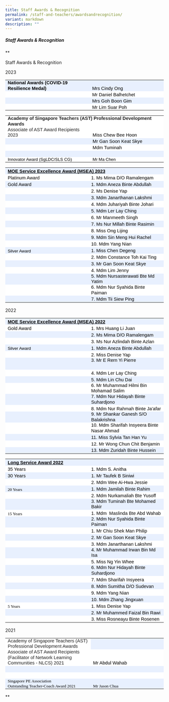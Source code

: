 ```yaml
---
title: Staff Awards & Recognition
permalink: /staff-and-teachers/awardsandrecognition/
variant: markdown
description: ""
---
```

##### Staff Awards &amp; Recognition

**

Staff Awards &amp; Recognition

2023

<table style="border:none;border-collapse:collapse;"><colgroup><col width="299"><col width="260"></colgroup><tbody><tr style="height:15pt"><td style="vertical-align:bottom;background-color:#e8f0fe;padding:0pt 5.75pt 0pt 5.75pt;overflow:hidden;overflow-wrap:break-word;"><p style="line-height:1.2;margin-top:0pt;margin-bottom:0pt;" dir="ltr"><span style="font-size:11pt;font-family:Calibri,sans-serif;color:#000000;background-color:transparent;font-weight:700;font-style:normal;font-variant:normal;text-decoration:none;vertical-align:baseline;white-space:pre;white-space:pre-wrap;">National Awards (COVID-19 Resilience Medal)</span></p></td><td style="vertical-align:bottom;background-color:#e8f0fe;padding:0pt 5.75pt 0pt 5.75pt;overflow:hidden;overflow-wrap:break-word;"><p style="line-height:1.2;margin-top:0pt;margin-bottom:0pt;" dir="ltr"><span style="font-size:11pt;font-family:Calibri,sans-serif;color:#000000;background-color:transparent;font-weight:400;font-style:normal;font-variant:normal;text-decoration:none;vertical-align:baseline;white-space:pre;white-space:pre-wrap;">Mrs Cindy Ong</span></p></td></tr><tr style="height:15pt"><td style="vertical-align:bottom;background-color:#ffffff;padding:0pt 5.75pt 0pt 5.75pt;overflow:hidden;overflow-wrap:break-word;"><br></td><td style="vertical-align:bottom;background-color:#ffffff;padding:0pt 5.75pt 0pt 5.75pt;overflow:hidden;overflow-wrap:break-word;"><p style="line-height:1.2;margin-top:0pt;margin-bottom:0pt;" dir="ltr"><span style="font-size:11pt;font-family:Calibri,sans-serif;color:#000000;background-color:transparent;font-weight:400;font-style:normal;font-variant:normal;text-decoration:none;vertical-align:baseline;white-space:pre;white-space:pre-wrap;">Mr Daniel Balhetchet</span></p></td></tr><tr style="height:15pt"><td style="vertical-align:bottom;background-color:#e8f0fe;padding:0pt 5.75pt 0pt 5.75pt;overflow:hidden;overflow-wrap:break-word;"><br></td><td style="vertical-align:bottom;background-color:#e8f0fe;padding:0pt 5.75pt 0pt 5.75pt;overflow:hidden;overflow-wrap:break-word;"><p style="line-height:1.2;margin-top:0pt;margin-bottom:0pt;" dir="ltr"><span style="font-size:11pt;font-family:Calibri,sans-serif;color:#000000;background-color:transparent;font-weight:400;font-style:normal;font-variant:normal;text-decoration:none;vertical-align:baseline;white-space:pre;white-space:pre-wrap;">Mrs Goh Boon Gim</span></p></td></tr><tr style="height:15pt"><td style="vertical-align:bottom;background-color:#ffffff;padding:0pt 5.75pt 0pt 5.75pt;overflow:hidden;overflow-wrap:break-word;"><br></td><td style="vertical-align:bottom;background-color:#ffffff;padding:0pt 5.75pt 0pt 5.75pt;overflow:hidden;overflow-wrap:break-word;"><p style="line-height:1.2;margin-top:0pt;margin-bottom:0pt;" dir="ltr"><span style="font-size:11pt;font-family:Calibri,sans-serif;color:#000000;background-color:transparent;font-weight:400;font-style:normal;font-variant:normal;text-decoration:none;vertical-align:baseline;white-space:pre;white-space:pre-wrap;">Mr Lim Suar Poh</span></p></td></tr></tbody></table>

  
  

<table style="border:none;border-collapse:collapse;"><colgroup><col width="299"><col width="260"></colgroup><tbody><tr style="height:14.25pt"><td style="vertical-align:bottom;background-color:#ffffff;padding:0pt 5.75pt 0pt 5.75pt;overflow:hidden;overflow-wrap:break-word;" colspan="2"><p style="line-height:1.2;margin-top:0pt;margin-bottom:0pt;" dir="ltr"><span style="font-size:11pt;font-family:Arial,sans-serif;color:#1f1f1f;background-color:transparent;font-weight:700;font-style:normal;font-variant:normal;text-decoration:none;vertical-align:baseline;white-space:pre;white-space:pre-wrap;">Academy of Singapore Teachers (AST) Professional Development Awards</span></p></td></tr><tr style="height:15pt"><td style="vertical-align:bottom;background-color:#ffffff;padding:0pt 5.75pt 0pt 5.75pt;overflow:hidden;overflow-wrap:break-word;"><p style="line-height:1.2;margin-top:0pt;margin-bottom:0pt;" dir="ltr"><span style="font-size:11pt;font-family:Arial,sans-serif;color:#1f1f1f;background-color:transparent;font-weight:400;font-style:normal;font-variant:normal;text-decoration:none;vertical-align:baseline;white-space:pre;white-space:pre-wrap;">Associate of AST Award Recipients 2023</span></p></td><td style="vertical-align:bottom;background-color:#ffffff;padding:0pt 5.75pt 0pt 5.75pt;overflow:hidden;overflow-wrap:break-word;"><p style="line-height:1.2;margin-top:0pt;margin-bottom:0pt;" dir="ltr"><span style="font-size:11pt;font-family:Calibri,sans-serif;color:#000000;background-color:transparent;font-weight:400;font-style:normal;font-variant:normal;text-decoration:none;vertical-align:baseline;white-space:pre;white-space:pre-wrap;">Miss Chew Bee Hoon</span></p></td></tr><tr style="height:15pt"><td style="vertical-align:bottom;background-color:#e8f0fe;padding:0pt 5.75pt 0pt 5.75pt;overflow:hidden;overflow-wrap:break-word;"><br></td><td style="vertical-align:bottom;background-color:#e8f0fe;padding:0pt 5.75pt 0pt 5.75pt;overflow:hidden;overflow-wrap:break-word;"><p style="line-height:1.2;margin-top:0pt;margin-bottom:0pt;" dir="ltr"><span style="font-size:11pt;font-family:Calibri,sans-serif;color:#000000;background-color:transparent;font-weight:400;font-style:normal;font-variant:normal;text-decoration:none;vertical-align:baseline;white-space:pre;white-space:pre-wrap;">Mr Gan Soon Keat Skye&nbsp;</span></p></td></tr><tr style="height:15pt"><td style="vertical-align:bottom;background-color:#ffffff;padding:0pt 5.75pt 0pt 5.75pt;overflow:hidden;overflow-wrap:break-word;"><br></td><td style="vertical-align:bottom;background-color:#ffffff;padding:0pt 5.75pt 0pt 5.75pt;overflow:hidden;overflow-wrap:break-word;"><p style="line-height:1.2;margin-top:0pt;margin-bottom:0pt;" dir="ltr"><span style="font-size:11pt;font-family:Calibri,sans-serif;color:#000000;background-color:transparent;font-weight:400;font-style:normal;font-variant:normal;text-decoration:none;vertical-align:baseline;white-space:pre;white-space:pre-wrap;">Mdm Tuminah</span></p></td></tr><tr style="height:12.75pt"><td style="vertical-align:bottom;background-color:#e8f0fe;padding:0pt 5.75pt 0pt 5.75pt;overflow:hidden;overflow-wrap:break-word;"><br></td><td style="vertical-align:bottom;background-color:#e8f0fe;padding:0pt 5.75pt 0pt 5.75pt;overflow:hidden;overflow-wrap:break-word;"><br></td></tr><tr style="height:12.75pt"><td style="vertical-align:bottom;background-color:#ffffff;padding:0pt 5.75pt 0pt 5.75pt;overflow:hidden;overflow-wrap:break-word;"><p style="line-height:1.2;margin-top:0pt;margin-bottom:0pt;" dir="ltr"><span style="font-size:10pt;font-family:Arial,sans-serif;color:#000000;background-color:transparent;font-weight:400;font-style:normal;font-variant:normal;text-decoration:none;vertical-align:baseline;white-space:pre;white-space:pre-wrap;">Innovator Award (SgLDC/SLS CG)</span></p></td><td style="vertical-align:bottom;background-color:#ffffff;padding:0pt 5.75pt 0pt 5.75pt;overflow:hidden;overflow-wrap:break-word;"><p style="line-height:1.2;margin-top:0pt;margin-bottom:0pt;" dir="ltr"><span style="font-size:10pt;font-family:Arial,sans-serif;color:#000000;background-color:transparent;font-weight:400;font-style:normal;font-variant:normal;text-decoration:none;vertical-align:baseline;white-space:pre;white-space:pre-wrap;">Mr Ma Chen</span></p></td></tr></tbody></table>

  

  

  

<table style="border:none;border-collapse:collapse;"><colgroup><col width="299"><col width="260"></colgroup><tbody><tr style="height:15.75pt"><td style="vertical-align:bottom;background-color:#e8f0fe;padding:0pt 5.75pt 0pt 5.75pt;overflow:hidden;overflow-wrap:break-word;" colspan="2"><p style="line-height:1.2;margin-top:0pt;margin-bottom:0pt;" dir="ltr"><span style="font-size:11pt;font-family:Calibri,sans-serif;color:#000000;background-color:transparent;font-weight:700;font-style:normal;font-variant:normal;text-decoration:underline;-webkit-text-decoration-skip:none;text-decoration-skip-ink:none;vertical-align:baseline;white-space:pre;white-space:pre-wrap;">MOE Service Excellence Award (MSEA) 2023</span></p></td></tr><tr style="height:15.75pt"><td style="vertical-align:bottom;background-color:#ffffff;padding:0pt 5.75pt 0pt 5.75pt;overflow:hidden;overflow-wrap:break-word;"><p style="line-height:1.2;margin-top:0pt;margin-bottom:0pt;" dir="ltr"><span style="font-size:11pt;font-family:Calibri,sans-serif;color:#000000;background-color:transparent;font-weight:400;font-style:normal;font-variant:normal;text-decoration:none;vertical-align:baseline;white-space:pre;white-space:pre-wrap;">Platinum Award</span></p></td><td style="vertical-align:bottom;background-color:#ffffff;padding:0pt 5.75pt 0pt 5.75pt;overflow:hidden;overflow-wrap:break-word;"><p style="line-height:1.2;margin-top:0pt;margin-bottom:0pt;" dir="ltr"><span style="font-size:11pt;font-family:Calibri,sans-serif;color:#000000;background-color:transparent;font-weight:400;font-style:normal;font-variant:normal;text-decoration:none;vertical-align:baseline;white-space:pre;white-space:pre-wrap;">1. Ms Mirna D/O Ramalengam</span></p></td></tr><tr style="height:15.75pt"><td style="vertical-align:bottom;background-color:#e8f0fe;padding:0pt 5.75pt 0pt 5.75pt;overflow:hidden;overflow-wrap:break-word;"><p style="line-height:1.2;margin-top:0pt;margin-bottom:0pt;" dir="ltr"><span style="font-size:11pt;font-family:Calibri,sans-serif;color:#000000;background-color:transparent;font-weight:400;font-style:normal;font-variant:normal;text-decoration:none;vertical-align:baseline;white-space:pre;white-space:pre-wrap;">Gold Award</span></p></td><td style="vertical-align:bottom;background-color:#e8f0fe;padding:0pt 5.75pt 0pt 5.75pt;overflow:hidden;overflow-wrap:break-word;"><p style="line-height:1.2;margin-top:0pt;margin-bottom:0pt;" dir="ltr"><span style="font-size:11pt;font-family:Calibri,sans-serif;color:#000000;background-color:transparent;font-weight:400;font-style:normal;font-variant:normal;text-decoration:none;vertical-align:baseline;white-space:pre;white-space:pre-wrap;">1. Mdm Aneza Binte Abdullah</span></p></td></tr><tr style="height:15.75pt"><td style="vertical-align:bottom;background-color:#ffffff;padding:0pt 5.75pt 0pt 5.75pt;overflow:hidden;overflow-wrap:break-word;"><br></td><td style="vertical-align:bottom;background-color:#ffffff;padding:0pt 5.75pt 0pt 5.75pt;overflow:hidden;overflow-wrap:break-word;"><p style="line-height:1.2;margin-top:0pt;margin-bottom:0pt;" dir="ltr"><span style="font-size:11pt;font-family:Calibri,sans-serif;color:#000000;background-color:transparent;font-weight:400;font-style:normal;font-variant:normal;text-decoration:none;vertical-align:baseline;white-space:pre;white-space:pre-wrap;">2. Ms Denise Yap</span></p></td></tr><tr style="height:15.75pt"><td style="vertical-align:bottom;background-color:#e8f0fe;padding:0pt 5.75pt 0pt 5.75pt;overflow:hidden;overflow-wrap:break-word;"><br></td><td style="vertical-align:bottom;background-color:#e8f0fe;padding:0pt 5.75pt 0pt 5.75pt;overflow:hidden;overflow-wrap:break-word;"><p style="line-height:1.2;margin-top:0pt;margin-bottom:0pt;" dir="ltr"><span style="font-size:11pt;font-family:Calibri,sans-serif;color:#000000;background-color:transparent;font-weight:400;font-style:normal;font-variant:normal;text-decoration:none;vertical-align:baseline;white-space:pre;white-space:pre-wrap;">3. Mdm Janarthanan Lakshmi</span></p></td></tr><tr style="height:15.75pt"><td style="vertical-align:bottom;background-color:#ffffff;padding:0pt 5.75pt 0pt 5.75pt;overflow:hidden;overflow-wrap:break-word;"><br></td><td style="vertical-align:bottom;background-color:#ffffff;padding:0pt 5.75pt 0pt 5.75pt;overflow:hidden;overflow-wrap:break-word;"><p style="line-height:1.2;margin-top:0pt;margin-bottom:0pt;" dir="ltr"><span style="font-size:11pt;font-family:Calibri,sans-serif;color:#000000;background-color:transparent;font-weight:400;font-style:normal;font-variant:normal;text-decoration:none;vertical-align:baseline;white-space:pre;white-space:pre-wrap;">4. Mdm Juhariyah Binte Johari</span></p></td></tr><tr style="height:15.75pt"><td style="vertical-align:bottom;background-color:#e8f0fe;padding:0pt 5.75pt 0pt 5.75pt;overflow:hidden;overflow-wrap:break-word;"><br></td><td style="vertical-align:bottom;background-color:#e8f0fe;padding:0pt 5.75pt 0pt 5.75pt;overflow:hidden;overflow-wrap:break-word;"><p style="line-height:1.2;margin-top:0pt;margin-bottom:0pt;" dir="ltr"><span style="font-size:11pt;font-family:Calibri,sans-serif;color:#000000;background-color:transparent;font-weight:400;font-style:normal;font-variant:normal;text-decoration:none;vertical-align:baseline;white-space:pre;white-space:pre-wrap;">5. Mdm Ler Lay Ching</span></p></td></tr><tr style="height:15.75pt"><td style="vertical-align:bottom;background-color:#ffffff;padding:0pt 5.75pt 0pt 5.75pt;overflow:hidden;overflow-wrap:break-word;"><br></td><td style="vertical-align:bottom;background-color:#ffffff;padding:0pt 5.75pt 0pt 5.75pt;overflow:hidden;overflow-wrap:break-word;"><p style="line-height:1.2;margin-top:0pt;margin-bottom:0pt;" dir="ltr"><span style="font-size:11pt;font-family:Calibri,sans-serif;color:#000000;background-color:transparent;font-weight:400;font-style:normal;font-variant:normal;text-decoration:none;vertical-align:baseline;white-space:pre;white-space:pre-wrap;">6. Mr Manmeeth Singh</span></p></td></tr><tr style="height:15.75pt"><td style="vertical-align:bottom;background-color:#e8f0fe;padding:0pt 5.75pt 0pt 5.75pt;overflow:hidden;overflow-wrap:break-word;"><br></td><td style="vertical-align:bottom;background-color:#e8f0fe;padding:0pt 5.75pt 0pt 5.75pt;overflow:hidden;overflow-wrap:break-word;"><p style="line-height:1.2;margin-top:0pt;margin-bottom:0pt;" dir="ltr"><span style="font-size:11pt;font-family:Calibri,sans-serif;color:#000000;background-color:transparent;font-weight:400;font-style:normal;font-variant:normal;text-decoration:none;vertical-align:baseline;white-space:pre;white-space:pre-wrap;">7. Ms Nur Millah Binte Rasimin</span></p></td></tr><tr style="height:15.75pt"><td style="vertical-align:bottom;background-color:#ffffff;padding:0pt 5.75pt 0pt 5.75pt;overflow:hidden;overflow-wrap:break-word;"><br></td><td style="vertical-align:bottom;background-color:#ffffff;padding:0pt 5.75pt 0pt 5.75pt;overflow:hidden;overflow-wrap:break-word;"><p style="line-height:1.2;margin-top:0pt;margin-bottom:0pt;" dir="ltr"><span style="font-size:11pt;font-family:Calibri,sans-serif;color:#000000;background-color:transparent;font-weight:400;font-style:normal;font-variant:normal;text-decoration:none;vertical-align:baseline;white-space:pre;white-space:pre-wrap;">8. Miss Ong Lijing</span></p></td></tr><tr style="height:15.75pt"><td style="vertical-align:bottom;background-color:#e8f0fe;padding:0pt 5.75pt 0pt 5.75pt;overflow:hidden;overflow-wrap:break-word;"><br></td><td style="vertical-align:bottom;background-color:#e8f0fe;padding:0pt 5.75pt 0pt 5.75pt;overflow:hidden;overflow-wrap:break-word;"><p style="line-height:1.2;margin-top:0pt;margin-bottom:0pt;" dir="ltr"><span style="font-size:11pt;font-family:Calibri,sans-serif;color:#000000;background-color:transparent;font-weight:400;font-style:normal;font-variant:normal;text-decoration:none;vertical-align:baseline;white-space:pre;white-space:pre-wrap;">9. Mdm Sin Meng Hui Rachel</span></p></td></tr><tr style="height:15.75pt"><td style="vertical-align:bottom;background-color:#ffffff;padding:0pt 5.75pt 0pt 5.75pt;overflow:hidden;overflow-wrap:break-word;"><br></td><td style="vertical-align:bottom;background-color:#ffffff;padding:0pt 5.75pt 0pt 5.75pt;overflow:hidden;overflow-wrap:break-word;"><p style="line-height:1.2;margin-top:0pt;margin-bottom:0pt;" dir="ltr"><span style="font-size:11pt;font-family:Calibri,sans-serif;color:#000000;background-color:transparent;font-weight:400;font-style:normal;font-variant:normal;text-decoration:none;vertical-align:baseline;white-space:pre;white-space:pre-wrap;">10. Mdm Yang Nian</span></p></td></tr><tr style="height:15.75pt"><td style="vertical-align:bottom;background-color:#e8f0fe;padding:0pt 5.75pt 0pt 5.75pt;overflow:hidden;overflow-wrap:break-word;"><p style="line-height:1.2;margin-top:0pt;margin-bottom:0pt;" dir="ltr"><span style="font-size:10pt;font-family:Arial,sans-serif;color:#000000;background-color:transparent;font-weight:400;font-style:normal;font-variant:normal;text-decoration:none;vertical-align:baseline;white-space:pre;white-space:pre-wrap;">Silver Award</span></p></td><td style="vertical-align:bottom;background-color:#e8f0fe;padding:0pt 5.75pt 0pt 5.75pt;overflow:hidden;overflow-wrap:break-word;"><p style="line-height:1.2;margin-top:0pt;margin-bottom:0pt;" dir="ltr"><span style="font-size:11pt;font-family:Calibri,sans-serif;color:#000000;background-color:transparent;font-weight:400;font-style:normal;font-variant:normal;text-decoration:none;vertical-align:baseline;white-space:pre;white-space:pre-wrap;">1. Miss Chen Degeng</span></p></td></tr><tr style="height:15.75pt"><td style="vertical-align:bottom;background-color:#ffffff;padding:0pt 5.75pt 0pt 5.75pt;overflow:hidden;overflow-wrap:break-word;"><br></td><td style="vertical-align:bottom;background-color:#ffffff;padding:0pt 5.75pt 0pt 5.75pt;overflow:hidden;overflow-wrap:break-word;"><p style="line-height:1.2;margin-top:0pt;margin-bottom:0pt;" dir="ltr"><span style="font-size:11pt;font-family:Calibri,sans-serif;color:#000000;background-color:transparent;font-weight:400;font-style:normal;font-variant:normal;text-decoration:none;vertical-align:baseline;white-space:pre;white-space:pre-wrap;">2. Mdm Constance Toh Kai Ting</span></p></td></tr><tr style="height:15.75pt"><td style="vertical-align:bottom;background-color:#e8f0fe;padding:0pt 5.75pt 0pt 5.75pt;overflow:hidden;overflow-wrap:break-word;"><br></td><td style="vertical-align:bottom;background-color:#e8f0fe;padding:0pt 5.75pt 0pt 5.75pt;overflow:hidden;overflow-wrap:break-word;"><p style="line-height:1.2;margin-top:0pt;margin-bottom:0pt;" dir="ltr"><span style="font-size:11pt;font-family:Calibri,sans-serif;color:#000000;background-color:transparent;font-weight:400;font-style:normal;font-variant:normal;text-decoration:none;vertical-align:baseline;white-space:pre;white-space:pre-wrap;">3. Mr Gan Soon Keat Skye</span></p></td></tr><tr style="height:15.75pt"><td style="vertical-align:bottom;background-color:#ffffff;padding:0pt 5.75pt 0pt 5.75pt;overflow:hidden;overflow-wrap:break-word;"><br></td><td style="vertical-align:bottom;background-color:#ffffff;padding:0pt 5.75pt 0pt 5.75pt;overflow:hidden;overflow-wrap:break-word;"><p style="line-height:1.2;margin-top:0pt;margin-bottom:0pt;" dir="ltr"><span style="font-size:11pt;font-family:Calibri,sans-serif;color:#000000;background-color:transparent;font-weight:400;font-style:normal;font-variant:normal;text-decoration:none;vertical-align:baseline;white-space:pre;white-space:pre-wrap;">4. Mdm Lim Jenny</span></p></td></tr><tr style="height:15.75pt"><td style="vertical-align:bottom;background-color:#e8f0fe;padding:0pt 5.75pt 0pt 5.75pt;overflow:hidden;overflow-wrap:break-word;"><br></td><td style="vertical-align:bottom;background-color:#e8f0fe;padding:0pt 5.75pt 0pt 5.75pt;overflow:hidden;overflow-wrap:break-word;"><p style="line-height:1.2;margin-top:0pt;margin-bottom:0pt;" dir="ltr"><span style="font-size:11pt;font-family:Calibri,sans-serif;color:#000000;background-color:transparent;font-weight:400;font-style:normal;font-variant:normal;text-decoration:none;vertical-align:baseline;white-space:pre;white-space:pre-wrap;">5. Mdm Nursasterawati Bte Md Yatim</span></p></td></tr><tr style="height:15.75pt"><td style="vertical-align:bottom;background-color:#ffffff;padding:0pt 5.75pt 0pt 5.75pt;overflow:hidden;overflow-wrap:break-word;"><br></td><td style="vertical-align:bottom;background-color:#ffffff;padding:0pt 5.75pt 0pt 5.75pt;overflow:hidden;overflow-wrap:break-word;"><p style="line-height:1.2;margin-top:0pt;margin-bottom:0pt;" dir="ltr"><span style="font-size:11pt;font-family:Calibri,sans-serif;color:#000000;background-color:transparent;font-weight:400;font-style:normal;font-variant:normal;text-decoration:none;vertical-align:baseline;white-space:pre;white-space:pre-wrap;">6. Mdm Nur Syahida Binte Paiman</span></p></td></tr><tr style="height:15.75pt"><td style="vertical-align:bottom;background-color:#e8f0fe;padding:0pt 5.75pt 0pt 5.75pt;overflow:hidden;overflow-wrap:break-word;"><br></td><td style="vertical-align:bottom;background-color:#e8f0fe;padding:0pt 5.75pt 0pt 5.75pt;overflow:hidden;overflow-wrap:break-word;"><p style="line-height:1.2;margin-top:0pt;margin-bottom:0pt;" dir="ltr"><span style="font-size:11pt;font-family:Calibri,sans-serif;color:#000000;background-color:transparent;font-weight:400;font-style:normal;font-variant:normal;text-decoration:none;vertical-align:baseline;white-space:pre;white-space:pre-wrap;">7. Mdm Tii Siew Ping</span></p></td></tr></tbody></table>

  

  
  

2022

  

<table style="border:none;border-collapse:collapse;"><colgroup><col width="299"><col width="260"></colgroup><tbody><tr style="height:15.75pt"><td style="vertical-align:bottom;background-color:#e8f0fe;padding:0pt 5.75pt 0pt 5.75pt;overflow:hidden;overflow-wrap:break-word;" colspan="2"><p style="line-height:1.2;margin-top:0pt;margin-bottom:0pt;" dir="ltr"><span style="font-size:11pt;font-family:Calibri,sans-serif;color:#000000;background-color:transparent;font-weight:700;font-style:normal;font-variant:normal;text-decoration:underline;-webkit-text-decoration-skip:none;text-decoration-skip-ink:none;vertical-align:baseline;white-space:pre;white-space:pre-wrap;">MOE Service Excellence Award (MSEA) 2022</span></p></td></tr><tr style="height:15.75pt"><td style="vertical-align:bottom;background-color:#ffffff;padding:0pt 5.75pt 0pt 5.75pt;overflow:hidden;overflow-wrap:break-word;"><p style="line-height:1.2;margin-top:0pt;margin-bottom:0pt;" dir="ltr"><span style="font-size:11pt;font-family:Calibri,sans-serif;color:#000000;background-color:transparent;font-weight:400;font-style:normal;font-variant:normal;text-decoration:none;vertical-align:baseline;white-space:pre;white-space:pre-wrap;">Gold Award</span></p></td><td style="vertical-align:bottom;background-color:#ffffff;padding:0pt 5.75pt 0pt 5.75pt;overflow:hidden;overflow-wrap:break-word;"><p style="line-height:1.2;margin-top:0pt;margin-bottom:0pt;" dir="ltr"><span style="font-size:11pt;font-family:Calibri,sans-serif;color:#000000;background-color:transparent;font-weight:400;font-style:normal;font-variant:normal;text-decoration:none;vertical-align:baseline;white-space:pre;white-space:pre-wrap;">1. Mrs Huang Li Juan</span></p></td></tr><tr style="height:15.75pt"><td style="vertical-align:bottom;background-color:#e8f0fe;padding:0pt 5.75pt 0pt 5.75pt;overflow:hidden;overflow-wrap:break-word;"><br></td><td style="vertical-align:bottom;background-color:#e8f0fe;padding:0pt 5.75pt 0pt 5.75pt;overflow:hidden;overflow-wrap:break-word;"><p style="line-height:1.2;margin-top:0pt;margin-bottom:0pt;" dir="ltr"><span style="font-size:11pt;font-family:Calibri,sans-serif;color:#000000;background-color:transparent;font-weight:400;font-style:normal;font-variant:normal;text-decoration:none;vertical-align:baseline;white-space:pre;white-space:pre-wrap;">2. Ms Mirna D/O Ramalengam</span></p></td></tr><tr style="height:15.75pt"><td style="vertical-align:bottom;background-color:#ffffff;padding:0pt 5.75pt 0pt 5.75pt;overflow:hidden;overflow-wrap:break-word;"><br></td><td style="vertical-align:bottom;background-color:#ffffff;padding:0pt 5.75pt 0pt 5.75pt;overflow:hidden;overflow-wrap:break-word;"><p style="line-height:1.2;margin-top:0pt;margin-bottom:0pt;" dir="ltr"><span style="font-size:11pt;font-family:Calibri,sans-serif;color:#000000;background-color:transparent;font-weight:400;font-style:normal;font-variant:normal;text-decoration:none;vertical-align:baseline;white-space:pre;white-space:pre-wrap;">3. Ms Nur Azlindah Binte Azlan</span></p></td></tr><tr style="height:15.75pt"><td style="vertical-align:bottom;background-color:#e8f0fe;padding:0pt 5.75pt 0pt 5.75pt;overflow:hidden;overflow-wrap:break-word;"><p style="line-height:1.2;margin-top:0pt;margin-bottom:0pt;" dir="ltr"><span style="font-size:10pt;font-family:Arial,sans-serif;color:#000000;background-color:transparent;font-weight:400;font-style:normal;font-variant:normal;text-decoration:none;vertical-align:baseline;white-space:pre;white-space:pre-wrap;">Silver Award</span></p></td><td style="vertical-align:bottom;background-color:#e8f0fe;padding:0pt 5.75pt 0pt 5.75pt;overflow:hidden;overflow-wrap:break-word;"><p style="line-height:1.2;margin-top:0pt;margin-bottom:0pt;" dir="ltr"><span style="font-size:11pt;font-family:Calibri,sans-serif;color:#000000;background-color:transparent;font-weight:400;font-style:normal;font-variant:normal;text-decoration:none;vertical-align:baseline;white-space:pre;white-space:pre-wrap;">1. Mdm Aneza Binte Abdullah</span></p></td></tr><tr style="height:15.75pt"><td style="vertical-align:bottom;background-color:#ffffff;padding:0pt 5.75pt 0pt 5.75pt;overflow:hidden;overflow-wrap:break-word;"><br></td><td style="vertical-align:bottom;background-color:#ffffff;padding:0pt 5.75pt 0pt 5.75pt;overflow:hidden;overflow-wrap:break-word;"><p style="line-height:1.2;margin-top:0pt;margin-bottom:0pt;" dir="ltr"><span style="font-size:11pt;font-family:Calibri,sans-serif;color:#000000;background-color:transparent;font-weight:400;font-style:normal;font-variant:normal;text-decoration:none;vertical-align:baseline;white-space:pre;white-space:pre-wrap;">2. Miss Denise Yap</span></p></td></tr><tr style="height:15.75pt"><td style="vertical-align:bottom;background-color:#e8f0fe;padding:0pt 5.75pt 0pt 5.75pt;overflow:hidden;overflow-wrap:break-word;"><br></td><td style="vertical-align:bottom;background-color:#e8f0fe;padding:0pt 5.75pt 0pt 5.75pt;overflow:hidden;overflow-wrap:break-word;"><p style="line-height:1.2;margin-top:0pt;margin-bottom:0pt;" dir="ltr"><span style="font-size:11pt;font-family:Calibri,sans-serif;color:#000000;background-color:transparent;font-weight:400;font-style:normal;font-variant:normal;text-decoration:none;vertical-align:baseline;white-space:pre;white-space:pre-wrap;">3. Mr E Rern Yi Pierre</span></p><br></td></tr><tr style="height:15.75pt"><td style="vertical-align:bottom;background-color:#ffffff;padding:0pt 5.75pt 0pt 5.75pt;overflow:hidden;overflow-wrap:break-word;"><br></td><td style="vertical-align:bottom;background-color:#ffffff;padding:0pt 5.75pt 0pt 5.75pt;overflow:hidden;overflow-wrap:break-word;"><p style="line-height:1.2;margin-top:0pt;margin-bottom:0pt;" dir="ltr"><span style="font-size:11pt;font-family:Calibri,sans-serif;color:#000000;background-color:transparent;font-weight:400;font-style:normal;font-variant:normal;text-decoration:none;vertical-align:baseline;white-space:pre;white-space:pre-wrap;">4. Mdm&nbsp;Ler Lay Ching</span></p></td></tr><tr style="height:15.75pt"><td style="vertical-align:bottom;background-color:#e8f0fe;padding:0pt 5.75pt 0pt 5.75pt;overflow:hidden;overflow-wrap:break-word;"><br></td><td style="vertical-align:bottom;background-color:#e8f0fe;padding:0pt 5.75pt 0pt 5.75pt;overflow:hidden;overflow-wrap:break-word;"><p style="line-height:1.2;margin-top:0pt;margin-bottom:0pt;" dir="ltr"><span style="font-size:11pt;font-family:Calibri,sans-serif;color:#000000;background-color:transparent;font-weight:400;font-style:normal;font-variant:normal;text-decoration:none;vertical-align:baseline;white-space:pre;white-space:pre-wrap;">5. Mdm Lin Chu Dai</span></p></td></tr><tr style="height:15.75pt"><td style="vertical-align:bottom;background-color:#ffffff;padding:0pt 5.75pt 0pt 5.75pt;overflow:hidden;overflow-wrap:break-word;"><br></td><td style="vertical-align:bottom;background-color:#ffffff;padding:0pt 5.75pt 0pt 5.75pt;overflow:hidden;overflow-wrap:break-word;"><p style="line-height:1.2;margin-top:0pt;margin-bottom:0pt;" dir="ltr"><span style="font-size:11pt;font-family:Calibri,sans-serif;color:#000000;background-color:transparent;font-weight:400;font-style:normal;font-variant:normal;text-decoration:none;vertical-align:baseline;white-space:pre;white-space:pre-wrap;">6. Mr Muhammad Hilmi Bin Mohamad Salim</span></p></td></tr><tr style="height:15.75pt"><td style="vertical-align:bottom;background-color:#e8f0fe;padding:0pt 5.75pt 0pt 5.75pt;overflow:hidden;overflow-wrap:break-word;"><br></td><td style="vertical-align:bottom;background-color:#e8f0fe;padding:0pt 5.75pt 0pt 5.75pt;overflow:hidden;overflow-wrap:break-word;"><p style="line-height:1.2;margin-top:0pt;margin-bottom:0pt;" dir="ltr"><span style="font-size:11pt;font-family:Calibri,sans-serif;color:#000000;background-color:transparent;font-weight:400;font-style:normal;font-variant:normal;text-decoration:none;vertical-align:baseline;white-space:pre;white-space:pre-wrap;">7. Mdm Nur Hidayah Binte Suhardjono</span></p></td></tr><tr style="height:15.75pt"><td style="vertical-align:bottom;background-color:#ffffff;padding:0pt 5.75pt 0pt 5.75pt;overflow:hidden;overflow-wrap:break-word;"><br></td><td style="vertical-align:bottom;background-color:#ffffff;padding:0pt 5.75pt 0pt 5.75pt;overflow:hidden;overflow-wrap:break-word;"><p style="line-height:1.2;margin-top:0pt;margin-bottom:0pt;" dir="ltr"><span style="font-size:11pt;font-family:Calibri,sans-serif;color:#000000;background-color:transparent;font-weight:400;font-style:normal;font-variant:normal;text-decoration:none;vertical-align:baseline;white-space:pre;white-space:pre-wrap;">8. Mdm Nur Rahmah Binte Ja’afar</span></p></td></tr><tr style="height:15.75pt"><td style="vertical-align:bottom;background-color:#e8f0fe;padding:0pt 5.75pt 0pt 5.75pt;overflow:hidden;overflow-wrap:break-word;"><br></td><td style="vertical-align:bottom;background-color:#e8f0fe;padding:0pt 5.75pt 0pt 5.75pt;overflow:hidden;overflow-wrap:break-word;"><p style="line-height:1.2;margin-top:0pt;margin-bottom:0pt;" dir="ltr"><span style="font-size:11pt;font-family:Calibri,sans-serif;color:#000000;background-color:transparent;font-weight:400;font-style:normal;font-variant:normal;text-decoration:none;vertical-align:baseline;white-space:pre;white-space:pre-wrap;">9. Mr Shankar Ganesh S/O Balakrishna</span></p></td></tr><tr style="height:15.75pt"><td style="vertical-align:bottom;background-color:#ffffff;padding:0pt 5.75pt 0pt 5.75pt;overflow:hidden;overflow-wrap:break-word;"><br></td><td style="vertical-align:bottom;background-color:#ffffff;padding:0pt 5.75pt 0pt 5.75pt;overflow:hidden;overflow-wrap:break-word;"><p style="line-height:1.2;margin-top:0pt;margin-bottom:0pt;" dir="ltr"><span style="font-size:11pt;font-family:Calibri,sans-serif;color:#000000;background-color:transparent;font-weight:400;font-style:normal;font-variant:normal;text-decoration:none;vertical-align:baseline;white-space:pre;white-space:pre-wrap;">10. Mdm Sharifah Insyeera Binte Nasar Ahmad</span></p></td></tr><tr style="height:15.75pt"><td style="vertical-align:bottom;background-color:#e8f0fe;padding:0pt 5.75pt 0pt 5.75pt;overflow:hidden;overflow-wrap:break-word;"><br></td><td style="vertical-align:bottom;background-color:#e8f0fe;padding:0pt 5.75pt 0pt 5.75pt;overflow:hidden;overflow-wrap:break-word;"><p style="line-height:1.2;margin-top:0pt;margin-bottom:0pt;" dir="ltr"><span style="font-size:11pt;font-family:Calibri,sans-serif;color:#000000;background-color:transparent;font-weight:400;font-style:normal;font-variant:normal;text-decoration:none;vertical-align:baseline;white-space:pre;white-space:pre-wrap;">11. Miss Sylvia Tan Han Yu</span></p></td></tr><tr style="height:15.75pt"><td style="vertical-align:bottom;background-color:#ffffff;padding:0pt 5.75pt 0pt 5.75pt;overflow:hidden;overflow-wrap:break-word;"><br></td><td style="vertical-align:bottom;background-color:#ffffff;padding:0pt 5.75pt 0pt 5.75pt;overflow:hidden;overflow-wrap:break-word;"><p style="line-height:1.2;margin-top:0pt;margin-bottom:0pt;" dir="ltr"><span style="font-size:11pt;font-family:Calibri,sans-serif;color:#000000;background-color:transparent;font-weight:400;font-style:normal;font-variant:normal;text-decoration:none;vertical-align:baseline;white-space:pre;white-space:pre-wrap;">12. Mr Wong Chun Chit Benjamin</span></p></td></tr><tr style="height:15.75pt"><td style="vertical-align:bottom;background-color:#e8f0fe;padding:0pt 5.75pt 0pt 5.75pt;overflow:hidden;overflow-wrap:break-word;"><br></td><td style="vertical-align:bottom;background-color:#e8f0fe;padding:0pt 5.75pt 0pt 5.75pt;overflow:hidden;overflow-wrap:break-word;"><p style="line-height:1.2;margin-top:0pt;margin-bottom:0pt;" dir="ltr"><span style="font-size:11pt;font-family:Calibri,sans-serif;color:#000000;background-color:transparent;font-weight:400;font-style:normal;font-variant:normal;text-decoration:none;vertical-align:baseline;white-space:pre;white-space:pre-wrap;">13. Mdm Zuridah Binte Hussein</span></p></td></tr></tbody></table>

  

  

  

  

<table style="border:none;border-collapse:collapse;"><colgroup><col width="299"><col width="260"></colgroup><tbody><tr style="height:15.75pt"><td style="vertical-align:bottom;background-color:#e8f0fe;padding:0pt 5.75pt 0pt 5.75pt;overflow:hidden;overflow-wrap:break-word;" colspan="2"><p style="line-height:1.2;margin-top:0pt;margin-bottom:0pt;" dir="ltr"><span style="font-size:11pt;font-family:Calibri,sans-serif;color:#000000;background-color:transparent;font-weight:700;font-style:normal;font-variant:normal;text-decoration:underline;-webkit-text-decoration-skip:none;text-decoration-skip-ink:none;vertical-align:baseline;white-space:pre;white-space:pre-wrap;">Long Service Award 2022</span></p></td></tr><tr style="height:15.75pt"><td style="vertical-align:bottom;background-color:#ffffff;padding:0pt 5.75pt 0pt 5.75pt;overflow:hidden;overflow-wrap:break-word;"><p style="line-height:1.2;margin-top:0pt;margin-bottom:0pt;" dir="ltr"><span style="font-size:11pt;font-family:Calibri,sans-serif;color:#000000;background-color:transparent;font-weight:400;font-style:normal;font-variant:normal;text-decoration:none;vertical-align:baseline;white-space:pre;white-space:pre-wrap;">35 Years</span></p></td><td style="vertical-align:bottom;background-color:#ffffff;padding:0pt 5.75pt 0pt 5.75pt;overflow:hidden;overflow-wrap:break-word;"><p style="line-height:1.2;margin-top:0pt;margin-bottom:0pt;" dir="ltr"><span style="font-size:11pt;font-family:Calibri,sans-serif;color:#000000;background-color:transparent;font-weight:400;font-style:normal;font-variant:normal;text-decoration:none;vertical-align:baseline;white-space:pre;white-space:pre-wrap;">1. Mdm S. Anitha</span></p></td></tr><tr style="height:15.75pt"><td style="vertical-align:bottom;background-color:#e8f0fe;padding:0pt 5.75pt 0pt 5.75pt;overflow:hidden;overflow-wrap:break-word;"><p style="line-height:1.2;margin-top:0pt;margin-bottom:0pt;" dir="ltr"><span style="font-size:11pt;font-family:Calibri,sans-serif;color:#000000;background-color:transparent;font-weight:400;font-style:normal;font-variant:normal;text-decoration:none;vertical-align:baseline;white-space:pre;white-space:pre-wrap;">30 Years</span></p></td><td style="vertical-align:bottom;background-color:#e8f0fe;padding:0pt 5.75pt 0pt 5.75pt;overflow:hidden;overflow-wrap:break-word;"><p style="line-height:1.2;margin-top:0pt;margin-bottom:0pt;" dir="ltr"><span style="font-size:11pt;font-family:Calibri,sans-serif;color:#000000;background-color:transparent;font-weight:400;font-style:normal;font-variant:normal;text-decoration:none;vertical-align:baseline;white-space:pre;white-space:pre-wrap;">1. Mr Taufek B Siniwi</span></p></td></tr><tr style="height:15.75pt"><td style="vertical-align:bottom;background-color:#ffffff;padding:0pt 5.75pt 0pt 5.75pt;overflow:hidden;overflow-wrap:break-word;"><br></td><td style="vertical-align:bottom;background-color:#ffffff;padding:0pt 5.75pt 0pt 5.75pt;overflow:hidden;overflow-wrap:break-word;"><p style="line-height:1.2;margin-top:0pt;margin-bottom:0pt;" dir="ltr"><span style="font-size:11pt;font-family:Calibri,sans-serif;color:#000000;background-color:transparent;font-weight:400;font-style:normal;font-variant:normal;text-decoration:none;vertical-align:baseline;white-space:pre;white-space:pre-wrap;">2. Mdm Wee Ai-Hwa Jessie</span></p></td></tr><tr style="height:15.75pt"><td style="vertical-align:bottom;background-color:#e8f0fe;padding:0pt 5.75pt 0pt 5.75pt;overflow:hidden;overflow-wrap:break-word;"><p style="line-height:1.2;margin-top:0pt;margin-bottom:0pt;" dir="ltr"><span style="font-size:10pt;font-family:'Times New Roman',serif;color:#000000;background-color:transparent;font-weight:400;font-style:normal;font-variant:normal;text-decoration:none;vertical-align:baseline;white-space:pre;white-space:pre-wrap;">20 Years</span></p></td><td style="vertical-align:bottom;background-color:#e8f0fe;padding:0pt 5.75pt 0pt 5.75pt;overflow:hidden;overflow-wrap:break-word;"><p style="line-height:1.2;margin-top:0pt;margin-bottom:0pt;" dir="ltr"><span style="font-size:11pt;font-family:Calibri,sans-serif;color:#000000;background-color:transparent;font-weight:400;font-style:normal;font-variant:normal;text-decoration:none;vertical-align:baseline;white-space:pre;white-space:pre-wrap;">1. Mdm Jamilah Binte Rahim</span></p></td></tr><tr style="height:15.75pt"><td style="vertical-align:bottom;background-color:#ffffff;padding:0pt 5.75pt 0pt 5.75pt;overflow:hidden;overflow-wrap:break-word;"><br></td><td style="vertical-align:bottom;background-color:#ffffff;padding:0pt 5.75pt 0pt 5.75pt;overflow:hidden;overflow-wrap:break-word;"><p style="line-height:1.2;margin-top:0pt;margin-bottom:0pt;" dir="ltr"><span style="font-size:11pt;font-family:Calibri,sans-serif;color:#000000;background-color:transparent;font-weight:400;font-style:normal;font-variant:normal;text-decoration:none;vertical-align:baseline;white-space:pre;white-space:pre-wrap;">2. Mdm Nurkamaliah Bte Yusoff</span></p></td></tr><tr style="height:15.75pt"><td style="vertical-align:bottom;background-color:#e8f0fe;padding:0pt 5.75pt 0pt 5.75pt;overflow:hidden;overflow-wrap:break-word;"><br></td><td style="vertical-align:bottom;background-color:#e8f0fe;padding:0pt 5.75pt 0pt 5.75pt;overflow:hidden;overflow-wrap:break-word;"><p style="line-height:1.2;margin-top:0pt;margin-bottom:0pt;" dir="ltr"><span style="font-size:11pt;font-family:Calibri,sans-serif;color:#000000;background-color:transparent;font-weight:400;font-style:normal;font-variant:normal;text-decoration:none;vertical-align:baseline;white-space:pre;white-space:pre-wrap;">3. Mdm Tuminah Bte Mohamed Bakir</span></p></td></tr><tr style="height:15.75pt"><td style="vertical-align:bottom;background-color:#ffffff;padding:0pt 5.75pt 0pt 5.75pt;overflow:hidden;overflow-wrap:break-word;"><p style="line-height:1.2;margin-top:0pt;margin-bottom:0pt;" dir="ltr"><span style="font-size:10pt;font-family:'Times New Roman',serif;color:#000000;background-color:transparent;font-weight:400;font-style:normal;font-variant:normal;text-decoration:none;vertical-align:baseline;white-space:pre;white-space:pre-wrap;">15 Years</span></p></td><td style="vertical-align:bottom;background-color:#ffffff;padding:0pt 5.75pt 0pt 5.75pt;overflow:hidden;overflow-wrap:break-word;"><p style="line-height:1.2;margin-top:0pt;margin-bottom:0pt;" dir="ltr"><span style="font-size:11pt;font-family:Calibri,sans-serif;color:#000000;background-color:transparent;font-weight:400;font-style:normal;font-variant:normal;text-decoration:none;vertical-align:baseline;white-space:pre;white-space:pre-wrap;">1. Mdm&nbsp; Maslinda Bte Abd Wahab</span></p></td></tr><tr style="height:15.75pt"><td style="vertical-align:bottom;background-color:#e8f0fe;padding:0pt 5.75pt 0pt 5.75pt;overflow:hidden;overflow-wrap:break-word;"><br></td><td style="vertical-align:bottom;background-color:#e8f0fe;padding:0pt 5.75pt 0pt 5.75pt;overflow:hidden;overflow-wrap:break-word;"><p style="line-height:1.2;margin-top:0pt;margin-bottom:0pt;" dir="ltr"><span style="font-size:11pt;font-family:Calibri,sans-serif;color:#000000;background-color:transparent;font-weight:400;font-style:normal;font-variant:normal;text-decoration:none;vertical-align:baseline;white-space:pre;white-space:pre-wrap;">2. Mdm Nur Syahida Binte Paiman</span></p></td></tr><tr style="height:15.75pt"><td style="vertical-align:bottom;background-color:#ffffff;padding:0pt 5.75pt 0pt 5.75pt;overflow:hidden;overflow-wrap:break-word;"><br></td><td style="vertical-align:bottom;background-color:#ffffff;padding:0pt 5.75pt 0pt 5.75pt;overflow:hidden;overflow-wrap:break-word;"><p style="line-height:1.2;margin-top:0pt;margin-bottom:0pt;" dir="ltr"><span style="font-size:11pt;font-family:Calibri,sans-serif;color:#000000;background-color:transparent;font-weight:400;font-style:normal;font-variant:normal;text-decoration:none;vertical-align:baseline;white-space:pre;white-space:pre-wrap;">1. Mr Chiu Shek Man Philip&nbsp;</span></p></td></tr><tr style="height:15.75pt"><td style="vertical-align:bottom;background-color:#e8f0fe;padding:0pt 5.75pt 0pt 5.75pt;overflow:hidden;overflow-wrap:break-word;"><br></td><td style="vertical-align:bottom;background-color:#e8f0fe;padding:0pt 5.75pt 0pt 5.75pt;overflow:hidden;overflow-wrap:break-word;"><p style="line-height:1.2;margin-top:0pt;margin-bottom:0pt;" dir="ltr"><span style="font-size:11pt;font-family:Calibri,sans-serif;color:#000000;background-color:transparent;font-weight:400;font-style:normal;font-variant:normal;text-decoration:none;vertical-align:baseline;white-space:pre;white-space:pre-wrap;">2. Mr Gan Soon Keat Skye</span></p></td></tr><tr style="height:15.75pt"><td style="vertical-align:bottom;background-color:#ffffff;padding:0pt 5.75pt 0pt 5.75pt;overflow:hidden;overflow-wrap:break-word;"><br></td><td style="vertical-align:bottom;background-color:#ffffff;padding:0pt 5.75pt 0pt 5.75pt;overflow:hidden;overflow-wrap:break-word;"><p style="line-height:1.2;margin-top:0pt;margin-bottom:0pt;" dir="ltr"><span style="font-size:11pt;font-family:Calibri,sans-serif;color:#000000;background-color:transparent;font-weight:400;font-style:normal;font-variant:normal;text-decoration:none;vertical-align:baseline;white-space:pre;white-space:pre-wrap;">3. Mdm Janarthanan Lakshmi</span></p></td></tr><tr style="height:15.75pt"><td style="vertical-align:bottom;background-color:#e8f0fe;padding:0pt 5.75pt 0pt 5.75pt;overflow:hidden;overflow-wrap:break-word;"><br></td><td style="vertical-align:bottom;background-color:#e8f0fe;padding:0pt 5.75pt 0pt 5.75pt;overflow:hidden;overflow-wrap:break-word;"><p style="line-height:1.2;margin-top:0pt;margin-bottom:0pt;" dir="ltr"><span style="font-size:11pt;font-family:Calibri,sans-serif;color:#000000;background-color:transparent;font-weight:400;font-style:normal;font-variant:normal;text-decoration:none;vertical-align:baseline;white-space:pre;white-space:pre-wrap;">4. Mr Muhammad Irwan Bin Md Isa</span></p></td></tr><tr style="height:15.75pt"><td style="vertical-align:bottom;background-color:#ffffff;padding:0pt 5.75pt 0pt 5.75pt;overflow:hidden;overflow-wrap:break-word;"><br></td><td style="vertical-align:bottom;background-color:#ffffff;padding:0pt 5.75pt 0pt 5.75pt;overflow:hidden;overflow-wrap:break-word;"><p style="line-height:1.2;margin-top:0pt;margin-bottom:0pt;" dir="ltr"><span style="font-size:11pt;font-family:Calibri,sans-serif;color:#000000;background-color:transparent;font-weight:400;font-style:normal;font-variant:normal;text-decoration:none;vertical-align:baseline;white-space:pre;white-space:pre-wrap;">5. Miss Ng Yin Whee</span></p></td></tr><tr style="height:15.75pt"><td style="vertical-align:bottom;background-color:#e8f0fe;padding:0pt 5.75pt 0pt 5.75pt;overflow:hidden;overflow-wrap:break-word;"><br></td><td style="vertical-align:bottom;background-color:#e8f0fe;padding:0pt 5.75pt 0pt 5.75pt;overflow:hidden;overflow-wrap:break-word;"><p style="line-height:1.2;margin-top:0pt;margin-bottom:0pt;" dir="ltr"><span style="font-size:11pt;font-family:Calibri,sans-serif;color:#000000;background-color:transparent;font-weight:400;font-style:normal;font-variant:normal;text-decoration:none;vertical-align:baseline;white-space:pre;white-space:pre-wrap;">6. Mdm Nur Hidayah Binte Suhardjono</span></p></td></tr><tr style="height:15.75pt"><td style="vertical-align:bottom;background-color:#ffffff;padding:0pt 5.75pt 0pt 5.75pt;overflow:hidden;overflow-wrap:break-word;"><br></td><td style="vertical-align:bottom;background-color:#ffffff;padding:0pt 5.75pt 0pt 5.75pt;overflow:hidden;overflow-wrap:break-word;"><p style="line-height:1.2;margin-top:0pt;margin-bottom:0pt;" dir="ltr"><span style="font-size:11pt;font-family:Calibri,sans-serif;color:#000000;background-color:transparent;font-weight:400;font-style:normal;font-variant:normal;text-decoration:none;vertical-align:baseline;white-space:pre;white-space:pre-wrap;">7. Mdm Sharifah Insyeera</span></p></td></tr><tr style="height:15.75pt"><td style="vertical-align:bottom;background-color:#e8f0fe;padding:0pt 5.75pt 0pt 5.75pt;overflow:hidden;overflow-wrap:break-word;"><br></td><td style="vertical-align:bottom;background-color:#e8f0fe;padding:0pt 5.75pt 0pt 5.75pt;overflow:hidden;overflow-wrap:break-word;"><p style="line-height:1.2;margin-top:0pt;margin-bottom:0pt;" dir="ltr"><span style="font-size:11pt;font-family:Calibri,sans-serif;color:#000000;background-color:transparent;font-weight:400;font-style:normal;font-variant:normal;text-decoration:none;vertical-align:baseline;white-space:pre;white-space:pre-wrap;">8. Mdm Sumitha D/O Sudevan</span></p></td></tr><tr style="height:15.75pt"><td style="vertical-align:bottom;background-color:#ffffff;padding:0pt 5.75pt 0pt 5.75pt;overflow:hidden;overflow-wrap:break-word;"><br></td><td style="vertical-align:bottom;background-color:#ffffff;padding:0pt 5.75pt 0pt 5.75pt;overflow:hidden;overflow-wrap:break-word;"><p style="line-height:1.2;margin-top:0pt;margin-bottom:0pt;" dir="ltr"><span style="font-size:11pt;font-family:Calibri,sans-serif;color:#000000;background-color:transparent;font-weight:400;font-style:normal;font-variant:normal;text-decoration:none;vertical-align:baseline;white-space:pre;white-space:pre-wrap;">9. Mdm Yang Nian</span></p></td></tr><tr style="height:15.75pt"><td style="vertical-align:bottom;background-color:#e8f0fe;padding:0pt 5.75pt 0pt 5.75pt;overflow:hidden;overflow-wrap:break-word;"><br></td><td style="vertical-align:bottom;background-color:#e8f0fe;padding:0pt 5.75pt 0pt 5.75pt;overflow:hidden;overflow-wrap:break-word;"><p style="line-height:1.2;margin-top:0pt;margin-bottom:0pt;" dir="ltr"><span style="font-size:11pt;font-family:Calibri,sans-serif;color:#000000;background-color:transparent;font-weight:400;font-style:normal;font-variant:normal;text-decoration:none;vertical-align:baseline;white-space:pre;white-space:pre-wrap;">10. Mdm Zhang Jingxuan</span></p></td></tr><tr style="height:15.75pt"><td style="vertical-align:bottom;background-color:#ffffff;padding:0pt 5.75pt 0pt 5.75pt;overflow:hidden;overflow-wrap:break-word;"><p style="line-height:1.2;margin-top:0pt;margin-bottom:0pt;" dir="ltr"><span style="font-size:10pt;font-family:'Times New Roman',serif;color:#000000;background-color:transparent;font-weight:400;font-style:normal;font-variant:normal;text-decoration:none;vertical-align:baseline;white-space:pre;white-space:pre-wrap;">5 Years</span></p></td><td style="vertical-align:bottom;background-color:#ffffff;padding:0pt 5.75pt 0pt 5.75pt;overflow:hidden;overflow-wrap:break-word;"><p style="line-height:1.2;margin-top:0pt;margin-bottom:0pt;" dir="ltr"><span style="font-size:11pt;font-family:Calibri,sans-serif;color:#000000;background-color:transparent;font-weight:400;font-style:normal;font-variant:normal;text-decoration:none;vertical-align:baseline;white-space:pre;white-space:pre-wrap;">1. Miss Denise Yap</span></p></td></tr><tr style="height:15.75pt"><td style="vertical-align:bottom;background-color:#e8f0fe;padding:0pt 5.75pt 0pt 5.75pt;overflow:hidden;overflow-wrap:break-word;"><br></td><td style="vertical-align:bottom;background-color:#e8f0fe;padding:0pt 5.75pt 0pt 5.75pt;overflow:hidden;overflow-wrap:break-word;"><p style="line-height:1.2;margin-top:0pt;margin-bottom:0pt;" dir="ltr"><span style="font-size:11pt;font-family:Calibri,sans-serif;color:#000000;background-color:transparent;font-weight:400;font-style:normal;font-variant:normal;text-decoration:none;vertical-align:baseline;white-space:pre;white-space:pre-wrap;">2. Mr Muhammed Faizal Bin Rawi</span></p></td></tr><tr style="height:15.75pt"><td style="vertical-align:bottom;background-color:#ffffff;padding:0pt 5.75pt 0pt 5.75pt;overflow:hidden;overflow-wrap:break-word;"><br></td><td style="vertical-align:bottom;background-color:#ffffff;padding:0pt 5.75pt 0pt 5.75pt;overflow:hidden;overflow-wrap:break-word;"><p style="line-height:1.2;margin-top:0pt;margin-bottom:0pt;" dir="ltr"><span style="font-size:11pt;font-family:Calibri,sans-serif;color:#000000;background-color:transparent;font-weight:400;font-style:normal;font-variant:normal;text-decoration:none;vertical-align:baseline;white-space:pre;white-space:pre-wrap;">3. Miss Rosneayu Binte Rosenen</span></p></td></tr></tbody></table>

  

  

2021

<table style="border:none;border-collapse:collapse;"><colgroup><col width="299"><col width="260"></colgroup><tbody><tr style="height:14.25pt"><td style="vertical-align:bottom;background-color:#ffffff;padding:0pt 5.75pt 0pt 5.75pt;overflow:hidden;overflow-wrap:break-word;"><p style="line-height:1.2;margin-top:0pt;margin-bottom:0pt;" dir="ltr"><span style="font-size:11pt;font-family:Arial,sans-serif;color:#1f1f1f;background-color:transparent;font-weight:400;font-style:normal;font-variant:normal;text-decoration:none;vertical-align:baseline;white-space:pre;white-space:pre-wrap;">Academy of Singapore Teachers (AST) Professional Development Awards</span></p></td><td style="vertical-align:bottom;background-color:#e8f0fe;padding:0pt 5.75pt 0pt 5.75pt;overflow:hidden;overflow-wrap:break-word;"><br></td></tr><tr style="height:15pt"><td style="vertical-align:bottom;background-color:#ffffff;padding:0pt 5.75pt 0pt 5.75pt;overflow:hidden;overflow-wrap:break-word;"><p style="line-height:1.2;margin-top:0pt;margin-bottom:0pt;" dir="ltr"><span style="font-size:11pt;font-family:Arial,sans-serif;color:#1f1f1f;background-color:transparent;font-weight:400;font-style:normal;font-variant:normal;text-decoration:none;vertical-align:baseline;white-space:pre;white-space:pre-wrap;">Associate of AST Award Recipients (Facilitator of Network Learning Communities - NLCS) 2021</span></p></td><td style="vertical-align:bottom;background-color:#ffffff;padding:0pt 5.75pt 0pt 5.75pt;overflow:hidden;overflow-wrap:break-word;"><p style="line-height:1.2;margin-top:0pt;margin-bottom:0pt;" dir="ltr"><span style="font-size:11pt;font-family:Calibri,sans-serif;color:#000000;background-color:transparent;font-weight:400;font-style:normal;font-variant:normal;text-decoration:none;vertical-align:baseline;white-space:pre;white-space:pre-wrap;">Mr Abdul Wahab</span></p></td></tr><tr style="height:15pt"><td style="vertical-align:bottom;background-color:#e8f0fe;padding:0pt 5.75pt 0pt 5.75pt;overflow:hidden;overflow-wrap:break-word;"><br></td><td style="vertical-align:bottom;background-color:#e8f0fe;padding:0pt 5.75pt 0pt 5.75pt;overflow:hidden;overflow-wrap:break-word;"><br></td></tr><tr style="height:15pt"><td style="vertical-align:bottom;background-color:#ffffff;padding:0pt 5.75pt 0pt 5.75pt;overflow:hidden;overflow-wrap:break-word;"><br></td><td style="vertical-align:bottom;background-color:#ffffff;padding:0pt 5.75pt 0pt 5.75pt;overflow:hidden;overflow-wrap:break-word;"><br></td></tr><tr style="height:12.75pt"><td style="vertical-align:bottom;background-color:#e8f0fe;padding:0pt 5.75pt 0pt 5.75pt;overflow:hidden;overflow-wrap:break-word;"><p style="line-height:1.2;margin-top:0pt;margin-bottom:0pt;" dir="ltr"><span style="font-size:10pt;font-family:'Times New Roman',serif;color:#000000;background-color:transparent;font-weight:400;font-style:normal;font-variant:normal;text-decoration:none;vertical-align:baseline;white-space:pre;white-space:pre-wrap;">Singapore PE Association&nbsp;</span></p><p style="line-height:1.2;margin-top:0pt;margin-bottom:0pt;" dir="ltr"><span style="font-size:10pt;font-family:'Times New Roman',serif;color:#000000;background-color:transparent;font-weight:400;font-style:normal;font-variant:normal;text-decoration:none;vertical-align:baseline;white-space:pre;white-space:pre-wrap;">Outstanding Teacher-Coach Award 2021</span></p></td><td style="vertical-align:bottom;background-color:#e8f0fe;padding:0pt 5.75pt 0pt 5.75pt;overflow:hidden;overflow-wrap:break-word;"><p style="line-height:1.2;margin-top:0pt;margin-bottom:0pt;" dir="ltr"><span style="font-size:10pt;font-family:'Times New Roman',serif;color:#000000;background-color:transparent;font-weight:400;font-style:normal;font-variant:normal;text-decoration:none;vertical-align:baseline;white-space:pre;white-space:pre-wrap;">Mr Jason Chua</span></p></td></tr></tbody></table>

  


**